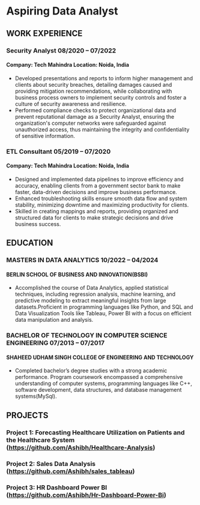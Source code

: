 # Aspiring Data Analyst


## WORK EXPERIENCE 
### Security Analyst 08/2020 – 07/2022  
#### Company: Tech Mahindra Location: Noida, India 
- Developed presentations and reports to inform higher management and clients about security breaches, detailing
damages caused and providing mitigation recommendations, while collaborating with business process owners to
implement security controls and foster a culture of security awareness and resilience.
- Performed compliance checks to protect organizational data and prevent reputational damage as a Security Analyst, ensuring the organization's computer networks were safeguarded against unauthorized access, thus maintaining the
integrity and confidentiality of sensitive information.

### ETL Consultant 05/2019 – 07/2020       
#### Company: Tech Mahindra Location: Noida, India 
- Designed and implemented data pipelines to improve efficiency and accuracy, enabling clients from a
government sector bank to make faster, data-driven decisions and improve business performance.
- Enhanced troubleshooting skills ensure smooth data flow and system stability, minimizing downtime and maximizing productivity for clients.
- Skilled in creating mappings and reports, providing organized and structured data for clients to make strategic
decisions and drive business success.

## EDUCATION 

### MASTERS IN DATA ANALYTICS 10/2022 – 04/2024 
#### BERLIN SCHOOL OF BUSINESS AND INNOVATION(BSBI) 

- Accomplished the course of Data Analytics, applied statistical techniques, including regression analysis, machine learning, and predictive modeling to extract meaningful insights from large datasets.Proficient in programming languages like Python, and SQL and Data Visualization Tools like Tableau, Power BI with a focus on efficient data manipulation and analysis. 

### BACHELOR OF TECHNOLOGY IN COMPUTER SCIENCE ENGINEERING 07/2013 – 07/2017 
#### SHAHEED UDHAM SINGH COLLEGE OF ENGINEERING AND TECHNOLOGY 

- Completed bachelor’s degree studies with a strong academic performance. Program coursework encompassed a comprehensive understanding of computer systems, programming languages like C++, software development, data structures, and database management systems(MySql). 

## PROJECTS 
### Project 1: Forecasting Healthcare Utilization on Patients and the Healthcare System (https://github.com/Ashibh/Healthcare-Analysis)

### Project 2: Sales Data Analysis (https://github.com/Ashibh/sales_tableau)

### Project 3: HR Dashboard Power BI  (https://github.com/Ashibh/Hr-Dashboard-Power-Bi)

